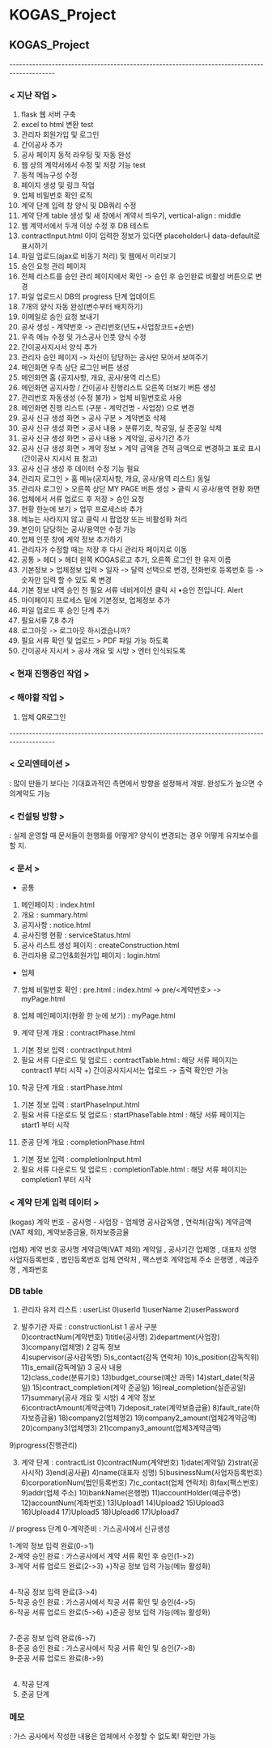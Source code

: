# KOGAS_Project
## KOGAS_Project
--------------------------------------------------------------------------------------------<br>

### < 지난 작업 >
1. flask 웹 서버 구축
2. excel to html 변환 test
3. 관리자 회원가입 및 로그인
4. 간이공사 추가
5. 공사 페이지 동적 라우팅 및 자동 완성
6. 웹 상의 계약서에서 수정 및 저장 기능 test
7. 동적 메뉴구성 수정
8. 페이지 생성 및 링크 작업
9. 업체 비밀번호 확인 로직
10. 계약 단계 입력 창 양식 및 DB쿼리 수정
11. 계약 단계 table 생성 및 새 창에서 계약서 띄우기, vertical-align : middle
12. 웹 계약서에서 두개 이상 수정 후 DB 테스트
13. contractInput.html 이미 입력한 정보가 있다면 placeholder나 data-default로 표시하기
14. 파일 업로드(ajax로 비동기 처리) 및 웹에서 미리보기
15. 승인 요청 관리 페이지
16. 전체 리스트를 승인 관리 페이지에서 확인 -> 승인 후 승인완료 비활성 버튼으로 변경
17. 파일 업로드시 DB의 progress 단계 업데이트
18. 7개의 양식 자동 완성(변수부터 배치하기)
19. 이메일로 승인 요청 보내기
20. 공사 생성 - 계약번호 -> 관리번호(년도+사업장코드+순번)
21. 우측 메뉴 수정 및 가스공사 인풋 양식 수정
22. 간이공사지시서 양식 추가
23. 관리자 승인 페이지 -> 자신이 담당하는 공사만 모아서 보여주기
24. 메인화면 우측 상단 로그인 버튼 생성
25. 메인화면 홈 (공지사항, 개요, 공사/용역 리스트)
26. 메인화면 공지사항 / 간이공사 진행리스트 오른쪽 더보기 버튼 생성
27. 관리번호 자동생성 (수정 불가) > 업체 비밀번호로 사용
28. 메인화면 진행 리스트 (구분 - 계약건명 - 사업장) 으로 변경
29. 공사 신규 생성 화면 > 공사 구분 > 계약번호 삭제
30. 공사 신규 생성 화면 > 공사 내용 > 분류기호, 착공일, 실 준공일 삭제
31. 공사 신규 생성 화면 > 공사 내용 > 계약일, 공사기간 추가
32. 공사 신규 생성 화면 > 계약 정보 > 계약 금액을 견적 금액으로 변경하고 표로 표시(간이공사 지시서 표 참고)
33. 공사 신규 생성 후 데이터 수정 기능 필요
34. 관리자 로그인 > 홈 메뉴(공지사항, 개요, 공사/용역 리스트) 동일
35. 관리자 로그인 > 오른쪽 상단 MY PAGE 버튼 생성 > 클릭 시 공사/용역 현황 화면
36. 업체에서 서류 업로드 후 저장 > 승인 요청
37. 현황 한눈에 보기 > 업무 프로세스바 추가
38. 메뉴는 사라지지 않고 클릭 시 팝업창 또는 비활성화 처리
39. 본인이 담당하는 공사/용역만 수정 가능
40. 업체 인풋 창에 계약 정보 추가하기
41. 관리자가 수정할 때는 저장 후 다시 관리자 페이지로 이동
42. 공통 > 헤더 > 헤더 왼쪽 KOGAS로고 추가, 오른쪽 로그인 한 유저 이름
43. 기본정보 > 업체정보 입력 > 일자 -> 달력 선택으로 변경, 전화번호 등록번호 등 -> 숫자만 입력 할 수 있도 록 변경
44. 기본 정보 내역 승인 전 필요 서류 네비게이션 클릭 시 •승인 전입니다. Alert
45. 마이페이지 프로세스 밑에 기본정보, 업체정보 추가
46. 파일 업로드 후 승인 단계 추가
47. 필요서류 7,8 추가
48. 로그아웃 -> 로그아웃 하시겠습니까?
49. 필요 서류 확인 및 업로드 > PDF 파일 가능 하도록
50. 간이공사 지시서 > 공사 개요 및 시방 > 엔터 인식되도록

### < 현재 진행중인 작업 >

### < 해야할 작업 >
1. 업체 QR로그인

--------------------------------------------------------------------------------------------<br>
### < 오리엔테이션 >
: 많이 만들기 보다는 기대효과적인 측면에서 방향을 설정해서 개발. 완성도가 높으면 수의계약도 가능

### < 컨설팅 방향 >
: 실제 운영할 때 문서들이 현행화를 어떻게? 양식이 변경되는 경우 어떻게 유지보수를 할 지.

### < 문서 >
* 공통
1. 메인페이지 : index.html
2. 개요 : summary.html
3. 공지사항 : notice.html
4. 공사진행 현황 : serviceStatus.html
5. 공사 리스트 생성 페이지 : createConstruction.html
6. 관리자용 로그인&회원가입 페이지 : login.html

* 업체
7. 업체 비밀번호 확인 : pre.html
  : index.html -> pre/<계약번호> -> myPage.html
8. 업체 메인페이지(현황 한 눈에 보기) : myPage.html

9. 계약 단계 개요 : contractPhase.html
1) 기본 정보 입력 : contractInput.html
2) 필요 서류 다운로드 및 업로드 : contractTable.html
	: 해당 서류 페이지는 contract1 부터 시작
  +) 간이공사지시서는 업로드 -> 출력 확인만 가능

10. 착공 단계 개요 : startPhase.html
1) 기본 정보 입력 : startPhaseInput.html
2) 필요 서류 다운로드 및 업로드 : startPhaseTable.html
	: 해당 서류 페이지는 start1 부터 시작

11. 준공 단계 개요 : completionPhase.html
1) 기본 정보 입력 : completionInput.html
2) 필요 서류 다운로드 및 업로드 : completionTable.html
	: 해당 서류 페이지는 completion1 부터 시작

### < 계약 단계 입력 데이터 >
(kogas)
계약 번호 - 공사명 - 사업장 - 업체명
공사감독명 , 연락처(감독)
계약금액(VAT 제외), 계약보증금율, 하자보증금율

(업체)
계약 번호
공사명
계약금액(VAT 제외)
계약일 , 공사기간
업체명 , 대표자 성명
사업자등록번호 , 법인등록번호
업체 연락처 , 팩스번호
계약업체 주소
은행명 , 예금주명 , 계좌번호

### DB table
1. 관리자 유저 리스트 : userList
0)userId 1)userName 2)userPassword

2. 발주기관 자료 : constructionList
1 공사 구분<br>
0)contractNum(계약번호)    1)title(공사명)     2)department(사업장)    3)company(업체명)
2 감독 정보<br>
4)supervisor(공사감독명)   5)s_contact(감독 연락처) 10)s_position(감독직위)  11)s_email(감독메일)
3 공사 내용<br>
12)class_code(분류기호)  13)budget_course(예산 과목)   14)start_date(착공일) 15)contract_completion(계약 준공일)   16)real_completion(실준공일)     17)summary(공사 개요 및 시방)
4 계약 정보<br>
6)contractAmount(계약금액1) 7)deposit_rate(계약보증금율)    8)fault_rate(하자보증금율) 
18)company2(업체명2)  19)company2_amount(업체2계약금액) 20)company3(업체명3) 21)company3_amount(업체3계약금액)

9)progress(진행관리)

3. 계약 단계 : contractList
0)contractNum(계약번호)    1)date(계약일)    2)strat(공사시작)    3)end(공사끝)    4)name(대표자 성명)
5)businessNum(사업자등록번호)    6)corporationNum(법인등록번호)    7)c_contact(업체 연락처)
8)fax(팩스번호)    9)addr(업체 주소)    10)bankName(은행명)    11)accountHolder(예금주명)		
12)accountNum(계좌번호)    13)Upload1 14)Upload2  15)Upload3  16)Upload4  17)Upload5  18)Upload6  17)Upload7

// progress 단계
0-계약준비 : 가스공사에서 신규생성

1-계약 정보 입력 완료(0->1)<br>
2-계약 승인 완료 : 가스공사에서 계약 서류 확인 후 승인(1->2)<br>
3-계약 서류 업로드 완료(2->3) +)착공 정보 입력 가능(메뉴 활성화)<br><br>

4-착공 정보 입력 완료(3->4)<br>
5-착공 승인 완료 : 가스공사에서 착공 서류 확인 및 승인(4->5)<br>
6-착공 서류 업로드 완료(5->6) +)준공 정보 입력 가능(메뉴 활성화)<br><br>

7-준공 정보 입력 완료(6->7)<br>
8-준공 승인 완료 : 가스공사에서 착공 서류 확인 및 승인(7->8)<br>
9-준공 서류 업로드 완료(8->9)<br><br>

4. 착공 단계
5. 준공 단계

### 메모
: 가스 공사에서 작성한 내용은 업체에서 수정할 수 없도록! 확인만 가능